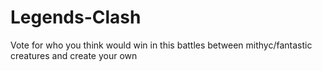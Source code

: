 # Legends-Clash
Vote for who you think would win in this battles between mithyc/fantastic creatures and create your own
